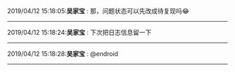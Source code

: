 2019/04/12 15:18:05:**吴家宝** : 那，问题状态可以先改成待复现吗😂
*************************************************************************************
2019/04/12 15:18:24:**吴家宝** : 下次把日志信息留一下
*************************************************************************************
2019/04/12 15:18:28:**吴家宝** : @endroid 
*************************************************************************************
